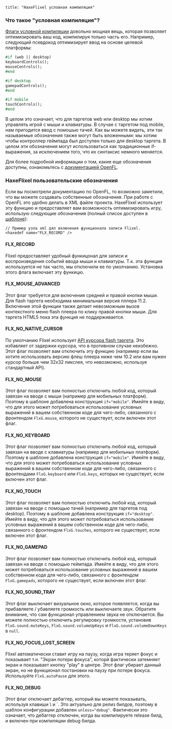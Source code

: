 ```
title: "HaxeFlixel условная компиляция"
```

### Что такое "условная компиляция"?

[Флаги условной компиляции](http://haxe.org/manual/lf-condition-compilation.html) довольно мощная вещь, которая позволяет оптимизировать ваш код, компилируя только часть его. Например, следующий псевдокод оптимизирует ввод на основе целевой платформы:

``` haxe
#if (web || desktop)
keyboardControls();
mouseControls();
#end

#if desktop
gamepadControls();
#end

#if mobile
touchControls();
#end
```

В целом это означает, что для таргетов web или desktop мы хотим управлять игрой с мыши и клавиатуры. В случае с таргетом под mobile, нам пригодится ввод с помошью тачей. Как вы можете видеть, эти так называемые обозначения также могут быть вложенными: мы хотим чтобы контроллер геймпада был доступен только для desktop таргета. В целом эти обозначения могут использоваться как традиционные if-выражения, за исключением того, что их синтаксис немного меняется.

Для более подробной информации о том, какие еще обозначения доступны, ознакомьтесь с [документацией OpenFL](http://www.openfl.org/archive/developer/documentation/conditional-compilation/).

### HaxeFlixel пользовательские обозначения

Если вы посмотрели документацию по OpenFL, то возможно заметили, что вы можете создавать собственные обозначения. При работе с OpenFL это удобно делать в XML файле проекта.
HaxeFlixel использует эту функцию и предоставляет вам возможность оптимизировать игру, использую следующие обозначения (полный список доступен в [шаблоне](https://github.com/HaxeFlixel/flixel-templates/blob/master/default/Project.xml.tpl)):

```
// Пример узла xml дял включения функционала записи Flixel.
<haxedef name="FLX_RECORD" />
```

#### FLX_RECORD

Flixel предоставляет удобный функицонал для записи и воспроизведения событий ввода мыши и клавиатуры. Т.к. эта функция используется не так часто, мы отключили ее по умолчанию. Установка этого флага включает эту функицю.

#### FLX_MOUSE_ADVANCED

Этот флаг требуется для включения средней и правой кнопки мыши. Для flash таргета необходима минимальная версия пллера 11.2. Включение этой функции также делает невозможным вызов контекстного меню flash плеера по клику правой кнопки мыши. Для таргета HTML5 пока эта функция не поддерживается.

#### FLX_NO_NATIVE_CURSOR

По умолчанию Flixel использует [API курсора flash таргета](http://www.adobe.com/devnet/flashplayer/articles/native-mouse-cursors.html). Это избавляет от задержки курсора, что в противном случае неизбежно. Этот флаг позволяет вам отключить эту функцию (например если вы хотите использовать версию флеш плеера ниже чем 10.2 или вам нужен курсор больше чем 32х32 пикслея, что невозможно, используя стандартный API).

#### FLX_NO_MOUSE

Этот флаг позволяет вам полностью отключить любой код, который завязан на вводе с мыши (например для мобильных платформ). Поэтому в шаблоне добавлена конструкция `if="mobile"`. Имейте в виду, что для этого может потребоваться использование условных выражений в вашем собственном коде для чего-либо, связанного с фронтендом `FlxG.mouse`, которого не существует, если включен этот флаг.

#### FLX_NO_KEYBOARD

Этот флаг позволяет вам полностью отключить любой код, который завязан на вводе с клавиатуры (например для мобильных платформ). Поэтому в шаблоне добавлена конструкция `if="mobile"`. Имейте в виду, что для этого может потребоваться использование условных выражений в вашем собственном коде для чего-либо, связанного с фронтендами `FlxG.keyboard` или `FlxG.keys`, которых не существует, если включен этот флаг.

#### FLX_NO_TOUCH

Этот флаг позволяет вам полностью отключить любой код, который завязан на вводе с помощью тачей (например для таргетов под desktop). Поэтому в шаблоне добавлена конструкция `if="desktop"`. Имейте в виду, что для этого может потребоваться использование условных выражений в вашем собственном коде для чего-либо, связанного с фронтендом `FlxG.touches`, которого не существует, если включен этот флаг.

#### FLX_NO_GAMEPAD

Этот флаг позволяет вам полностью отключить любой код, который завязан на вводе с помощью геймпада. Имейте в виду, что для этого может потребоваться использование условных выражений в вашем собственном коде для чего-либо, связанного с фронтендом `FlxG.gamepads`, которого не существует, если включен этот флаг.

#### FLX_NO_SOUND_TRAY

Этот флаг выключает визуальное окно, которое появляется, когда вы прибавляете / убавляете громкость или выключаете звук. Обратите внимание, что сам функционал управлением звука не отключается. Вы можете полностью отключить регулировку громкости, установив `FlxG.sound.muteKeys`, `FlxG.sound.volumeUpKeys` и `FlxG.sound.volumeDownKeys` в `null`.

#### FLX_NO_FOCUS_LOST_SCREEN

Flixel автоматически ставит игру на паузу, когда игра теряет фокус и показывает т.н. "Экран потери фокуса", которй фактически затемняет экран и показывает кнопку "play" в центре. Этот флаг убирает данный экран, но не функционал постановки на паузу при потере фокуса. Используйте `FlxG.autoPause` для этого.

#### FLX_NO_DEBUG

Этот флаг отключает дебаггер, который вы можете показывать, используя клавиши \ и \`. Это актуально для релиз билдов, поэтому в шаблон конфигурации добавлен `unless="debug"`. Фактически это означает, что дебаггер отключен, когда вы компилируете release билд, и включен при компиляции debug билда.
